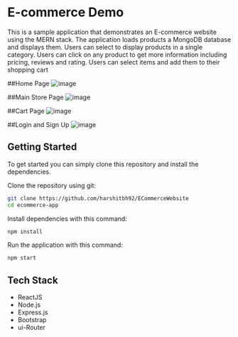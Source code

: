 # E-commerce Demo

This is a sample application that demonstrates an E-commerce website using the MERN stack. The application loads 
products a MongoDB database and displays them. Users can select to display products in a single category. Users can 
click on any product to get more information including pricing, reviews and rating. Users can select items and 
add them to their shopping cart

##Home Page
![image](https://github.com/harshitbh92/ECommerceWebsite/assets/96971543/b52c1c65-e28f-43c6-a486-17e02cb36b06)

##Main Store Page
![image](https://github.com/harshitbh92/ECommerceWebsite/assets/96971543/7736a392-1b76-428d-b81b-3db7aa08bebe)

##Cart Page
![image](https://github.com/harshitbh92/ECommerceWebsite/assets/96971543/1b16c5d3-f59e-4f05-9155-1a8307c470ae)

##Login and Sign Up
![image](https://github.com/harshitbh92/ECommerceWebsite/assets/96971543/6aafcab5-ab84-4f6e-a3cf-9d6cfa970f54)


## Getting Started
To get started  you can simply clone this repository and install the dependencies.

Clone the repository using git:

```bash
git clone https://github.com/harshitbh92/ECommerceWebsite
cd ecommerce-app
```

Install dependencies with this command:
```bash
npm install
```

Run the application with this command:
```bash
npm start
```

## Tech Stack
* ReactJS
* Node.js
* Express.js
* Bootstrap
* ui-Router

